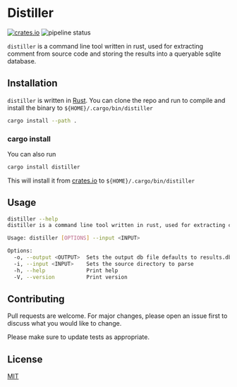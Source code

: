 # Distiller
[![crates.io](https://img.shields.io/crates/v/distiller.svg)](https://crates.io/crates/distiller)
![pipeline status](https://github.com/chimbosonic/distiller/actions/workflows/build.yml/badge.svg?branch=main)

`distiller` is a command line tool written in rust, used for extracting comment from source code and storing the results into a queryable sqlite database.

## Installation
`distiller` is written in [Rust](https://www.rust-lang.org/). You can clone the repo and run to compile and install the binary to `${HOME}/.cargo/bin/distiller`

```bash
cargo install --path .   
```

### cargo install
You can also run 

```bash
cargo install distiller
```
This will install it from [crates.io](https://crates.io) to `${HOME}/.cargo/bin/distiller`

## Usage

```bash
distiller --help
distiller is a command line tool written in rust, used for extracting comment from source code and storing the results into a queryable sqlite database.

Usage: distiller [OPTIONS] --input <INPUT>

Options:
  -o, --output <OUTPUT>  Sets the output db file defaults to results.db
  -i, --input <INPUT>    Sets the source directory to parse
  -h, --help             Print help
  -V, --version          Print version
```

## Contributing
Pull requests are welcome. For major changes, please open an issue first to discuss what you would like to change.

Please make sure to update tests as appropriate.

## License
[MIT](https://choosealicense.com/licenses/mit/)
